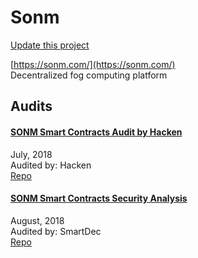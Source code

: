 
# Sonm

[Update this project](https://github.com/ConsenSys/blockchainSecurityDB/edit/master/projects/sonm.json)
  
[https://sonm.com/](https://sonm.com/)<br>
Decentralized fog computing platform


## Audits



#### [SONM Smart Contracts Audit by Hacken](https://sonm.com/audits/Hacken-SONM-Security-Audit.pdf)

July, 2018<br>
Audited by: Hacken<br>
[Repo](https://github.com/sonm-io/core)<br>
      


#### [SONM Smart Contracts Security Analysis](https://blog.smartdec.net/sonm-smart-contracts-security-analysis-f24e1da6b467)

August, 2018<br>
Audited by: SmartDec<br>
[Repo](https://github.com/sonm-io/core)<br>
      

  



